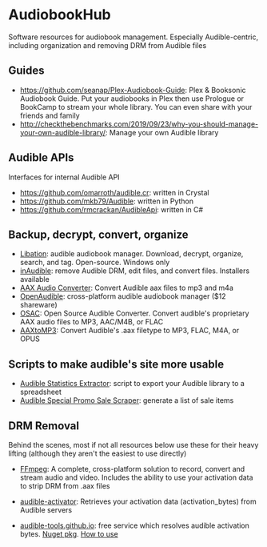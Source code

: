 # AudiobookHub
Software resources for audiobook management. Especially Audible-centric, including organization and removing DRM from Audible files

## Guides
* https://github.com/seanap/Plex-Audiobook-Guide: Plex & Booksonic Audiobook Guide. Put your audiobooks in Plex then use Prologue or BookCamp to stream your whole library. You can even share with your friends and family
* http://checkthebenchmarks.com/2019/09/23/why-you-should-manage-your-own-audible-library/: Manage your own Audible library

## Audible APIs

Interfaces for internal Audible API

* https://github.com/omarroth/audible.cr: written in Crystal
* https://github.com/mkb79/Audible: written in Python
* https://github.com/rmcrackan/AudibleApi: written in C#

## Backup, decrypt, convert, organize

* [Libation][libation]: audible audiobook manager. Download, decrypt, organize, search, and tag. Open-source. Windows only
* [inAudible][inaudible]: remove Audible DRM, edit files, and convert files. Installers available
* [AAX Audio Converter][aaxaudioconverter]: Convert Audible aax files to mp3 and m4a
* [OpenAudible][openaudible]: cross-platform audible audiobook manager ($12 shareware)
* [OSAC][osac]: Open Source Audible Converter. Convert audible's proprietary AAX audio files to MP3, AAC/M4B, or FLAC
* [AAXtoMP3][aaxtomp3]: Convert Audible's .aax filetype to MP3, FLAC, M4A, or OPUS

## Scripts to make audible's site more usable

* [Audible Statistics Extractor][audibleStatisticsExtractor]: script to export your Audible library to a spreadsheet
* [Audible Special Promo Sale Scraper][audibleSpecialPromoSaleScraper]: generate a list of sale items

## DRM Removal

Behind the scenes, most if not all resources below use these for their heavy lifting (although they aren't the easiest to use directly)

* [FFmpeg][ffmpeg]: A complete, cross-platform solution to record, convert and stream audio and video. Includes the ability to use your activation data to strip DRM from .aax files
* [audible-activator][audibleActivator]: Retrieves your activation data (activation_bytes) from Audible servers
* [audible-tools.github.io][activationBytesLib]: free service which resolves audible activation bytes. [Nuget pkg][activationBytesLibNuget]. [How to use][activationBytesLibHowToUse]

  [libation]: https://github.com/rmcrackan/Libation
  [inaudible]: https://github.com/rmcrackan/inAudible
  [aaxaudioconverter]: https://github.com/audiamus/AaxAudioConverter
  [openaudible]: https://openaudible.org/
  [osac]: https://github.com/adrifcastr/OSAC
  [aaxtomp3]: https://github.com/KrumpetPirate/AAXtoMP3
  [audibleStatisticsExtractor]: https://www.themodernnomad.com/audible-statistics-extractor/
  [audibleSpecialPromoSaleScraper]: https://github.com/joonaspaakko/audible-special-promo-sale-scraper

  [ffmpeg]: https://ffmpeg.org/ffmpeg-all.html#Audible-AAX
  [audibleActivator]: https://github.com/inAudible-NG/audible-activator
  [activationBytesLib]: https://audible-tools.github.io
  [activationBytesLibNuget]: https://www.nuget.org/packages/Aax.Activation.ApiClient/1.0.0
  [activationBytesLibHowToUse]: https://github.com/JKamsker/OSAC/blob/master/OSAC/MainWindow.xaml.cs#L172

